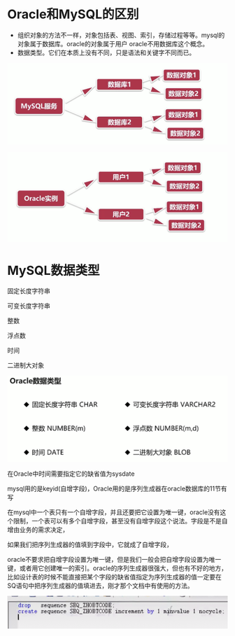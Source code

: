 Oracle和MySQL的区别
===

- 组织对象的方法不一样，对象包括表、视图、索引，存储过程等等。mysql的对象属于数据库。oracle的对象属于用户  oracle不用数据库这个概念。
- 数据类型。它们在本质上没有不同，只是语法和关键字不同而已。

![image-20230506093147560](images/image-20230506093147560.png)

![image-20230506093220373](images/image-20230506093220373.png)

MySQL数据类型
===

固定长度字符串

可变长度字符串

整数

浮点数

时间

二进制大对象

![image-20230506094321992](images/image-20230506094321992.png)





在Oracle中时间需要指定它的缺省值为sysdate

mysql用的是keyid(自增字段)，Oracle用的是序列生成器在oracle数据库的11节有写

在mysql中一个表只有一个自增字段，并且还要把它设置为唯一键，oracle没有这个限制，一个表可以有多个自增字段，甚至没有自增字段这个说法。字段是不是自增由业务的需求决定，

如果我们把序列生成器的值填到字段中，它就成了自增字段，

oracle不要求把自增字段设置为唯一键，但是我们一般会把自增字段设置为唯一键，或者用它创建唯一的索引。oracle的序列生成器很强大，但也有不好的地方，比如设计表的时候不能直接把某个字段的缺省值指定为序列生成器的值一定要在SQ语句中把序列生成器的值填进去，刚才那个文档中有使用的方法。



![4E8056558130F74B5809AD30D930DD9D](images/4E8056558130F74B5809AD30D930DD9D.png)